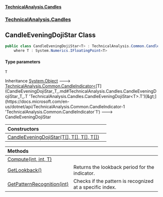 #### [TechnicalAnalysis.Candles](TechnicalAnalysis.Candles.md 'TechnicalAnalysis.Candles')
### [TechnicalAnalysis.Candles](TechnicalAnalysis.Candles.md#TechnicalAnalysis.Candles 'TechnicalAnalysis.Candles')

## CandleEveningDojiStar<T> Class

```csharp
public class CandleEveningDojiStar<T> : TechnicalAnalysis.Common.CandleIndicator<T>
    where T : System.Numerics.IFloatingPoint<T>
```
#### Type parameters

<a name='TechnicalAnalysis.Candles.CandleEveningDojiStar_T_.T'></a>

`T`

Inheritance [System.Object](https://docs.microsoft.com/en-us/dotnet/api/System.Object 'System.Object') &#129106; [TechnicalAnalysis.Common.CandleIndicator&lt;](https://docs.microsoft.com/en-us/dotnet/api/TechnicalAnalysis.Common.CandleIndicator-1 'TechnicalAnalysis.Common.CandleIndicator`1')[T](CandleEveningDojiStar_T_.md#TechnicalAnalysis.Candles.CandleEveningDojiStar_T_.T 'TechnicalAnalysis.Candles.CandleEveningDojiStar<T>.T')[&gt;](https://docs.microsoft.com/en-us/dotnet/api/TechnicalAnalysis.Common.CandleIndicator-1 'TechnicalAnalysis.Common.CandleIndicator`1') &#129106; CandleEveningDojiStar<T>

| Constructors | |
| :--- | :--- |
| [CandleEveningDojiStar(T[], T[], T[], T[])](CandleEveningDojiStar_T_.CandleEveningDojiStar(T[],T[],T[],T[]).md 'TechnicalAnalysis.Candles.CandleEveningDojiStar<T>.CandleEveningDojiStar(T[], T[], T[], T[])') | |

| Methods | |
| :--- | :--- |
| [Compute(int, int, T)](CandleEveningDojiStar_T_.Compute(int,int,T).md 'TechnicalAnalysis.Candles.CandleEveningDojiStar<T>.Compute(int, int, T)') | |
| [GetLookback()](CandleEveningDojiStar_T_.GetLookback().md 'TechnicalAnalysis.Candles.CandleEveningDojiStar<T>.GetLookback()') | Returns the lookback period for the indicator. |
| [GetPatternRecognition(int)](CandleEveningDojiStar_T_.GetPatternRecognition(int).md 'TechnicalAnalysis.Candles.CandleEveningDojiStar<T>.GetPatternRecognition(int)') | Checks if the pattern is recognized at a specific index. |
